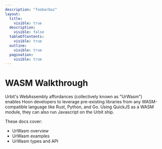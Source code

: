 ```yaml
---
description: "foobarbaz"
layout:
  title:
    visible: true
  description:
    visible: false
  tableOfContents:
    visible: true
  outline:
    visible: true
  pagination:
    visible: true
---
```


# WASM Walkthrough

Urbit's WebAssembly affordances (collectively known as "UrWasm") enables Hoon developers to leverage pre-existing libraries from any WASM-compatible language like Rust, Python, and Go. Using QuickJS as a WASM module, they can also run Javascript on the Urbit ship.

These docs cover:
- UrWasm overview
- UrWasm examples
- UrWasm types and API

